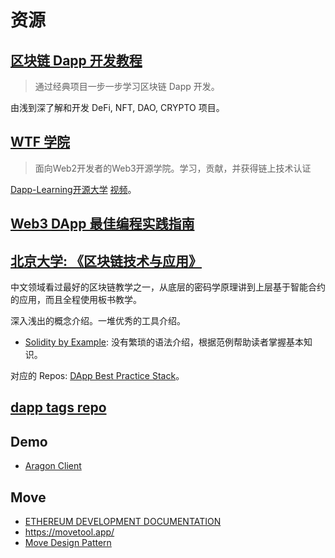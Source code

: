 # 资源
## [区块链 Dapp 开发教程](https://github.com/Dapp-Learning-DAO/Dapp-Learning/blob/main/README-CN.md)
> 通过经典项目一步一步学习区块链 Dapp 开发。

由浅到深了解和开发 DeFi, NFT, DAO, CRYPTO 项目。

## [WTF 学院](https://wtf.academy/)
> 面向Web2开发者的Web3开源学院。学习，贡献，并获得链上技术认证

[Dapp-Learning开源大学](https://docs.qq.com/doc/DQ3hWeVVXQ3JPbXFS?u=39ff5586f8e64876afbe8522bfca92e4) 
[视频](https://docs.qq.com/doc/DQ3hWeVVXQ3JPbXFS?u=39ff5586f8e64876afbe8522bfca92e4)。

## [Web3 DApp 最佳编程实践指南](https://guoyu.mirror.xyz/RD-xkpoxasAU7x5MIJmiCX4gll3Cs0pAd5iM258S1Ek)

## [北京大学: 《区块链技术与应用》](http://zhenxiao.com/blockchain/)
中文领域看过最好的区块链教学之一，从底层的密码学原理讲到上层基于智能合约的应用，而且全程使用板书教学。

深入浅出的概念介绍。一堆优秀的工具介绍。
* [Solidity by Example](https://solidity-by-example.org/): 没有繁琐的语法介绍，根据范例帮助读者掌握基本知识。


对应的 Repos: [DApp Best Practice Stack](https://github.com/stars/guo-yu/lists/dapp-best-practice-stack)。

## [dapp tags repo](https://github.com/topics/dapp)

## Demo
* [Aragon Client](https://github.com/aragon/client)

## Move
* [ETHEREUM DEVELOPMENT DOCUMENTATION](https://ethereum.org/en/developers/docs/)
* https://movetool.app/
* [Move Design Pattern](https://www.move-patterns.com/)
